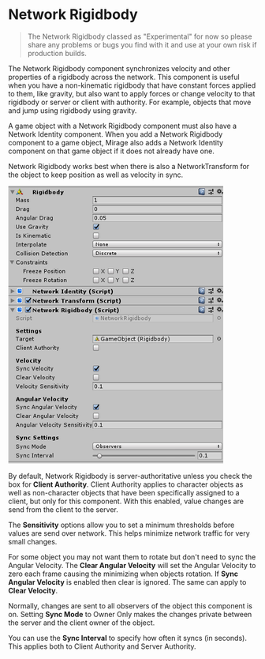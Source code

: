 # Network Rigidbody

> The Network Rigidbody classed as "Experimental" for now so please share any problems or bugs you find with it and use at your own risk if production builds. 

The Network Rigidbody component synchronizes velocity and other properties of a rigidbody across the network. This component is useful when you have a non-kinematic rigidbody that have constant forces applied to them, like gravity, but also want to apply forces or change velocity to that rigidbody or server or client with authority. For example, objects that move and jump using rigidbody using gravity.

A game object with a Network Rigidbody component must also have a Network Identity component. When you add a Network Rigidbody component to a game object, Mirage also adds a Network Identity component on that game object if it does not already have one.

Network Rigidbody works best when there is also a NetworkTransform for the object to keep position as well as velocity in sync.

![Network Rigidbody inspector](NetworkRigidbody.png)

By default, Network Rigidbody is server-authoritative unless you check the box for **Client Authority**. Client Authority applies to character objects as well as non-character objects that have been specifically assigned to a client, but only for this component. With this enabled, value changes are send from the client to the server.

The **Sensitivity** options allow you to set a minimum thresholds before values are send over network. This helps minimize network traffic for very small changes.

For some object you may not want them to rotate but don't need to sync the Angular Velocity. The **Clear Angular Velocity** will set the Angular Velocity to zero each frame causing the minimizing when objects rotation. If **Sync Angular Velocity** is enabled then clear is ignored. The same can apply to **Clear Velocity**.

Normally, changes are sent to all observers of the object this component is on. Setting **Sync Mode** to Owner Only makes the changes private between the server and the client owner of the object.

You can use the **Sync Interval** to specify how often it syncs (in seconds). This applies both to Client Authority and Server Authority.
